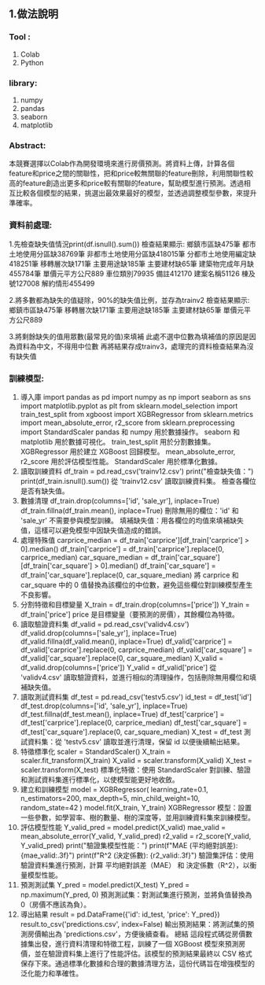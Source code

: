## 1.做法說明
### Tool : 
1. Colab
2. Python
### library:
1. numpy
2. pandas
3. seaborn
4. matplotlib
### Abstract:
本競賽選擇以Colab作為開發環境來進行房價預測。將資料上傳，計算各個feature和price之間的關聯性，把和price較無關聯的feature刪除，利用關聯性較高的feature創造出更多和price較有關聯的feature，幫助模型進行預測。透過相互比較各個模型的結果，挑選出最效果最好的模型，並透過調整模型參數，來提升準確率。

### 資料前處理:
1.先檢查缺失值情況print(df.isnull().sum())
檢查結果顯示:
鄉鎮市區缺475筆
都市土地使用分區缺38769筆
非都市土地使用分區缺418015筆
分都市土地使用編定缺418251筆
移轉層次缺171筆
主要用途缺185筆
主要建材缺65筆
建築物完成年月缺455784筆
單價元平方公尺889
車位類別79935
備註412170
建案名稱51126
棟及號127008
解約情形455499

2.將多數都為缺失的值疑除，90%的缺失值比例，並存為trainv2
檢查結果顯示:
鄉鎮市區缺475筆
移轉層次缺171筆
主要用途缺185筆
主要建材缺65筆
單價元平方公尺889


3.將剩餘缺失的值用眾數(最常見的值)來填補
此處不選中位數為填補值的原因是因為資料為中文，不得用中位數
再將結果存成trainv3，處理完的資料檢查結果為沒有缺失值

### 訓練模型:
1. 導入庫
import pandas as pd
import numpy as np
import seaborn as sns
import matplotlib.pyplot as plt
from sklearn.model_selection import train_test_split
from xgboost import XGBRegressor
from sklearn.metrics import mean_absolute_error, r2_score
from sklearn.preprocessing import StandardScaler
pandas 和 numpy 用於數據操作。
seaborn 和 matplotlib 用於數據可視化。
train_test_split 用於分割數據集。
XGBRegressor 用於建立 XGBoost 回歸模型。
mean_absolute_error, r2_score 用於評估模型性能。
StandardScaler 用於標準化數據。
2. 讀取訓練資料
df_train = pd.read_csv('trainv12.csv')
print("檢查缺失值：")
print(df_train.isnull().sum())
從 'trainv12.csv' 讀取訓練資料集。
檢查各欄位是否有缺失值。
3. 數據清理
df_train.drop(columns=['id', 'sale_yr'], inplace=True)
df_train.fillna(df_train.mean(), inplace=True)
刪除無用的欄位：'id' 和 'sale_yr' 不需要參與模型訓練。
填補缺失值：用各欄位的均值來填補缺失值，這樣可以避免模型中因缺失值造成的錯誤。
4. 處理特殊值
carprice_median = df_train['carprice'][df_train['carprice'] > 0].median()
df_train['carprice'] = df_train['carprice'].replace(0, carprice_median)
car_square_median = df_train['car_square'][df_train['car_square'] > 0].median()
df_train['car_square'] = df_train['car_square'].replace(0, car_square_median)
將 carprice 和 car_square 中的 0 值替換為該欄位的中位數，避免這些欄位對訓練模型產生不良影響。
5. 分割特徵和目標變量
X_train = df_train.drop(columns=['price'])
Y_train = df_train['price']
price 是目標變量（要預測的房價），其餘欄位為特徵。
6. 讀取驗證資料集
df_valid = pd.read_csv('validv4.csv')
df_valid.drop(columns=['sale_yr'], inplace=True)
df_valid.fillna(df_valid.mean(), inplace=True)
df_valid['carprice'] = df_valid['carprice'].replace(0, carprice_median)
df_valid['car_square'] = df_valid['car_square'].replace(0, car_square_median)
X_valid = df_valid.drop(columns=['price'])
Y_valid = df_valid['price']
從 'validv4.csv' 讀取驗證資料，並進行相似的清理操作，包括刪除無用欄位和填補缺失值。
7. 讀取測試資料集
df_test = pd.read_csv('testv5.csv')
id_test = df_test['id']
df_test.drop(columns=['id', 'sale_yr'], inplace=True)
df_test.fillna(df_test.mean(), inplace=True)
df_test['carprice'] = df_test['carprice'].replace(0, carprice_median)
df_test['car_square'] = df_test['car_square'].replace(0, car_square_median)
X_test = df_test
測試資料集：從 'testv5.csv' 讀取並進行清理，保留 id 以便後續輸出結果。
8. 特徵標準化
scaler = StandardScaler()
X_train = scaler.fit_transform(X_train)
X_valid = scaler.transform(X_valid)
X_test = scaler.transform(X_test)
標準化特徵：使用 StandardScaler 對訓練、驗證和測試資料集進行標準化，以使模型能更好地收斂。
9. 建立和訓練模型
model = XGBRegressor(
    learning_rate=0.1,
    n_estimators=200,
    max_depth=5,
    min_child_weight=10,
    random_state=42
)
model.fit(X_train, Y_train)
XGBRegressor 模型：設置一些參數，如學習率、樹的數量、樹的深度等，並用訓練資料集來訓練模型。
10. 評估模型性能
Y_valid_pred = model.predict(X_valid)
mae_valid = mean_absolute_error(Y_valid, Y_valid_pred)
r2_valid = r2_score(Y_valid, Y_valid_pred)
print("驗證集模型性能：")
print(f"MAE (平均絕對誤差): {mae_valid:.3f}")
print(f"R^2 (決定係數): {r2_valid:.3f}")
驗證集評估：使用驗證資料集進行預測，計算 平均絕對誤差（MAE） 和 決定係數（R^2），以衡量模型性能。
11. 預測測試集
Y_pred = model.predict(X_test)
Y_pred = np.maximum(Y_pred, 0)
預測測試集：對測試集進行預測，並將負值替換為 0（房價不應該為負）。
12. 導出結果
result = pd.DataFrame({'id': id_test, 'price': Y_pred})
result.to_csv('predictions.csv', index=False)
輸出預測結果：將測試集的預測房價輸出為 'predictions.csv'，方便後續查看。
總結
這段程式碼從房價數據集出發，進行資料清理和特徵工程，訓練了一個 XGBoost 模型來預測房價，並在驗證資料集上進行了性能評估。該模型的預測結果最終以 CSV 格式保存下來。通過標準化數據和合理的數據清理方法，這份代碼旨在增強模型的泛化能力和準確性。 

